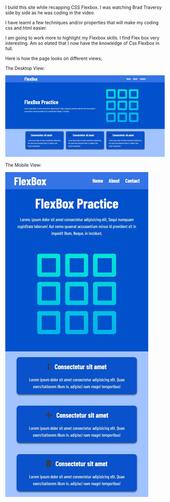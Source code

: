 I build this site while recapping CSS Flexbox. I was watching Brad Traversy side by side as he was coding in the video. 

I have learnt a few techniques and/or properties that will make my coding css and html easier.  

I am going to work more to highlight my Flexbox skills. 
I find Flex box very interesting. Am so elated that I now have the knowledge of Css Flexbox in full.

Here is how the page looks on different views;

The Desktop View:

![](Desktop-view.png)

The Mobile View:

![](Mobile-view.png)